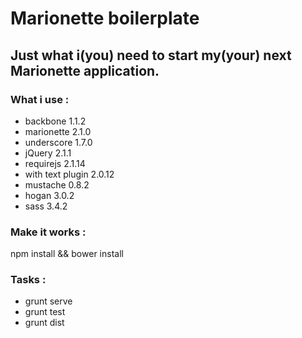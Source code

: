 # Marionette boilerplate

## Just what i(you) need to start my(your) next Marionette application.

### What i use :

+ backbone 1.1.2
+ marionette 2.1.0
+ underscore 1.7.0
+ jQuery 2.1.1
+ requirejs 2.1.14
+ with text plugin 2.0.12
+ mustache 0.8.2
+ hogan 3.0.2
+ sass 3.4.2

### Make it works :

npm install && bower install

### Tasks :

+ grunt serve
+ grunt test
+ grunt dist
